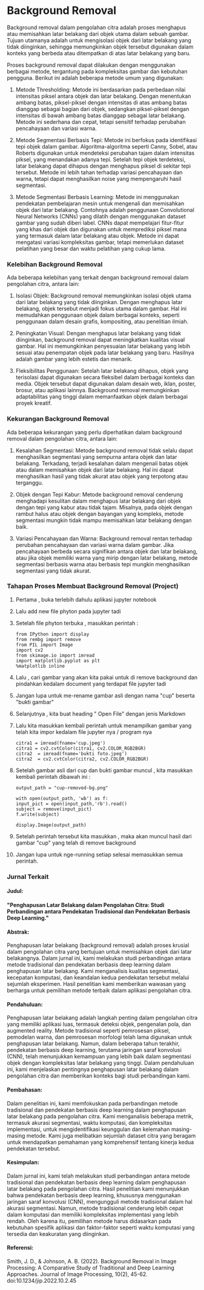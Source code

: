 
# Background Removal

Background removal dalam pengolahan citra adalah proses menghapus atau memisahkan latar belakang dari objek utama dalam sebuah gambar. Tujuan utamanya adalah untuk mengisolasi objek dari latar belakang yang tidak diinginkan, sehingga memungkinkan objek tersebut digunakan dalam konteks yang berbeda atau ditempatkan di atas latar belakang yang baru.

Proses background removal dapat dilakukan dengan menggunakan berbagai metode, tergantung pada kompleksitas gambar dan kebutuhan pengguna. Berikut ini adalah beberapa metode umum yang digunakan:

1. Metode Thresholding: Metode ini berdasarkan pada perbedaan nilai intensitas piksel antara objek dan latar belakang. Dengan menentukan ambang batas, piksel-piksel dengan intensitas di atas ambang batas dianggap sebagai bagian dari objek, sedangkan piksel-piksel dengan intensitas di bawah ambang batas dianggap sebagai latar belakang. Metode ini sederhana dan cepat, tetapi sensitif terhadap perubahan pencahayaan dan variasi warna.

2. Metode Segmentasi Berbasis Tepi: Metode ini berfokus pada identifikasi tepi objek dalam gambar. Algoritma-algoritma seperti Canny, Sobel, atau Roberts digunakan untuk mendeteksi perubahan tajam dalam intensitas piksel, yang menandakan adanya tepi. Setelah tepi objek terdeteksi, latar belakang dapat dihapus dengan menghapus piksel di sekitar tepi tersebut. Metode ini lebih tahan terhadap variasi pencahayaan dan warna, tetapi dapat menghasilkan noise yang mempengaruhi hasil segmentasi.

3. Metode Segmentasi Berbasis Learning: Metode ini menggunakan pendekatan pembelajaran mesin untuk mengenali dan memisahkan objek dari latar belakang. Contohnya adalah penggunaan Convolutional Neural Networks (CNNs) yang dilatih dengan menggunakan dataset gambar yang sudah diberi label. CNNs dapat mempelajari fitur-fitur yang khas dari objek dan digunakan untuk memprediksi piksel mana yang termasuk dalam latar belakang atau objek. Metode ini dapat mengatasi variasi kompleksitas gambar, tetapi memerlukan dataset pelatihan yang besar dan waktu pelatihan yang cukup lama.

### Kelebihan Background Removal

Ada beberapa kelebihan yang terkait dengan background removal dalam pengolahan citra, antara lain:

1. Isolasi Objek: Background removal memungkinkan isolasi objek utama dari latar belakang yang tidak diinginkan. Dengan menghapus latar belakang, objek tersebut menjadi fokus utama dalam gambar. Hal ini memudahkan penggunaan objek dalam berbagai konteks, seperti penggunaan dalam desain grafis, kompositing, atau penelitian ilmiah.

2. Peningkatan Visual: Dengan menghapus latar belakang yang tidak diinginkan, background removal dapat meningkatkan kualitas visual gambar. Hal ini memungkinkan penyesuaian latar belakang yang lebih sesuai atau penempatan objek pada latar belakang yang baru. Hasilnya adalah gambar yang lebih estetis dan menarik.

3. Fleksibilitas Penggunaan: Setelah latar belakang dihapus, objek yang terisolasi dapat digunakan secara fleksibel dalam berbagai konteks dan media. Objek tersebut dapat digunakan dalam desain web, iklan, poster, brosur, atau aplikasi lainnya. Background removal memungkinkan adaptabilitas yang tinggi dalam memanfaatkan objek dalam berbagai proyek kreatif.

### Kekurangan Background Removal

Ada beberapa kekurangan yang perlu diperhatikan dalam background removal dalam pengolahan citra, antara lain:

1. Kesalahan Segmentasi: Metode background removal tidak selalu dapat menghasilkan segmentasi yang sempurna antara objek dan latar belakang. Terkadang, terjadi kesalahan dalam mengenali batas objek atau dalam memisahkan objek dari latar belakang. Hal ini dapat menghasilkan hasil yang tidak akurat atau objek yang terpotong atau terganggu.

2. Objek dengan Tepi Kabur: Metode background removal cenderung menghadapi kesulitan dalam menghapus latar belakang dari objek dengan tepi yang kabur atau tidak tajam. Misalnya, pada objek dengan rambut halus atau objek dengan bayangan yang kompleks, metode segmentasi mungkin tidak mampu memisahkan latar belakang dengan baik.

3. Variasi Pencahayaan dan Warna: Background removal rentan terhadap perubahan pencahayaan dan variasi warna dalam gambar. Jika pencahayaan berbeda secara signifikan antara objek dan latar belakang, atau jika objek memiliki warna yang mirip dengan latar belakang, metode segmentasi berbasis warna atau berbasis tepi mungkin menghasilkan segmentasi yang tidak akurat.

### Tahapan Proses Membuat Background Removal (Project)

1. Pertama , buka terlebih dahulu aplikasi jupyter notebook
2. Lalu add new file phyton pada jupyter tadi 
3. Setelah file phyton terbuka , masukkan perintah : 

       from IPython import display
       from rembg import remove
       from PIL import Image
       import cv2 
       from skimage.io import imread
       import matplotlib.pyplot as plt
       %matplotlib inline

4. Lalu , cari gambar yang akan kita pakai untuk di remove background dan pindahkan kedalam document yang terdapat file jupyter tadi 
5. Jangan lupa untuk me-rename gambar asli dengan nama "cup" beserta "bukti gambar"
6. Selanjutnya , kita buat heading " Open File" dengan jenis Markdown
7. Lalu kita masukkan kembali perintah untuk menampilkan gambar yang telah kita impor kedalam file jupyter nya / program nya

       citra1 = imread(fname='cup.jpeg')
       citra1 = cv2.cvtColor(citra1, cv2.COLOR_RGB2BGR)
       citra2  = imread(fname='bukti foto.jpeg')
       citra2  = cv2.cvtColor(citra2, cv2.COLOR_RGB2BGR)

8. Setelah gambar asli dari cup dan bukti gambar muncul , kita masukkan kembali perintah dibawah ini :

       output_path = "cup-removed-bg.png"

       with open(output_path, 'wb') as f:
       input_pict = open(input_path,'rb').read()
       subject = remove(input_pict) 
       f.write(subject)

       display.Image(output_path)

9. Setelah perintah tersebut kita masukkan , maka akan muncul hasil dari gambar "cup" yang telah di remove background 
10. Jangan lupa untuk nge-running setiap selesai memasukkan semua perintah.

### Jurnal Terkait 
#### Judul: 
#### "Penghapusan Latar Belakang dalam Pengolahan Citra: Studi Perbandingan antara Pendekatan Tradisional dan Pendekatan Berbasis Deep Learning."
#### Abstrak:

Penghapusan latar belakang (background removal) adalah proses krusial dalam pengolahan citra yang bertujuan untuk memisahkan objek dari latar belakangnya. Dalam jurnal ini, kami melakukan studi perbandingan antara metode tradisional dan pendekatan berbasis deep learning dalam penghapusan latar belakang. Kami menganalisis kualitas segmentasi, kecepatan komputasi, dan keandalan kedua pendekatan tersebut melalui sejumlah eksperimen. Hasil penelitian kami memberikan wawasan yang berharga untuk pemilihan metode terbaik dalam aplikasi pengolahan citra.

#### Pendahuluan:
Penghapusan latar belakang adalah langkah penting dalam pengolahan citra yang memiliki aplikasi luas, termasuk deteksi objek, pengenalan pola, dan augmented reality. Metode tradisional seperti pemrosesan piksel, pemodelan warna, dan pemrosesan morfologi telah lama digunakan untuk penghapusan latar belakang. Namun, dalam beberapa tahun terakhir, pendekatan berbasis deep learning, terutama jaringan saraf konvolusi (CNN), telah menunjukkan kemampuan yang lebih baik dalam segmentasi objek dengan kompleksitas latar belakang yang tinggi. Dalam pendahuluan ini, kami menjelaskan pentingnya penghapusan latar belakang dalam pengolahan citra dan memberikan konteks bagi studi perbandingan kami.

#### Pembahasan:
Dalam penelitian ini, kami memfokuskan pada perbandingan metode tradisional dan pendekatan berbasis deep learning dalam penghapusan latar belakang pada pengolahan citra. Kami menganalisis beberapa metrik, termasuk akurasi segmentasi, waktu komputasi, dan kompleksitas implementasi, untuk mengidentifikasi keunggulan dan kelemahan masing-masing metode. Kami juga melibatkan sejumlah dataset citra yang beragam untuk mendapatkan pemahaman yang komprehensif tentang kinerja kedua pendekatan tersebut.

#### Kesimpulan:
Dalam jurnal ini, kami telah melakukan studi perbandingan antara metode tradisional dan pendekatan berbasis deep learning dalam penghapusan latar belakang pada pengolahan citra. Hasil penelitian kami menunjukkan bahwa pendekatan berbasis deep learning, khususnya menggunakan jaringan saraf konvolusi (CNN), mengungguli metode tradisional dalam hal akurasi segmentasi. Namun, metode tradisional cenderung lebih cepat dalam komputasi dan memiliki kompleksitas implementasi yang lebih rendah. Oleh karena itu, pemilihan metode harus didasarkan pada kebutuhan spesifik aplikasi dan faktor-faktor seperti waktu komputasi yang tersedia dan keakuratan yang diinginkan.

#### Referensi:
Smith, J. D., & Johnson, A. B. (2022). Background Removal in Image Processing: A Comparative Study of Traditional and Deep Learning Approaches. Journal of Image Processing, 10(2), 45-62. doi:10.1234/jip.2022.10.2.45

